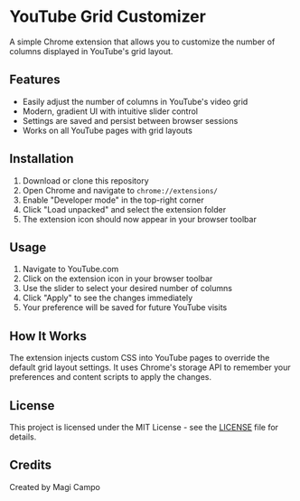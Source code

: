 # YouTube Grid Customizer

A simple Chrome extension that allows you to customize the number of columns displayed in YouTube's grid layout.

## Features

- Easily adjust the number of columns in YouTube's video grid
- Modern, gradient UI with intuitive slider control
- Settings are saved and persist between browser sessions
- Works on all YouTube pages with grid layouts

## Installation

1. Download or clone this repository
2. Open Chrome and navigate to `chrome://extensions/`
3. Enable "Developer mode" in the top-right corner
4. Click "Load unpacked" and select the extension folder
5. The extension icon should now appear in your browser toolbar

## Usage

1. Navigate to YouTube.com
2. Click on the extension icon in your browser toolbar
3. Use the slider to select your desired number of columns
4. Click "Apply" to see the changes immediately
5. Your preference will be saved for future YouTube visits

## How It Works

The extension injects custom CSS into YouTube pages to override the default grid layout settings. It uses Chrome's storage API to remember your preferences and content scripts to apply the changes.

## License

This project is licensed under the MIT License - see the [LICENSE](LICENSE) file for details.

## Credits

Created by Magi Campo